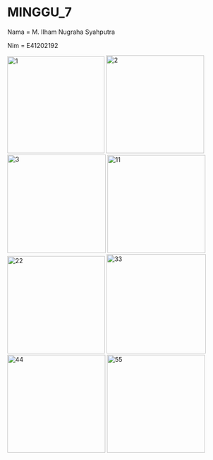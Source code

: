 # MINGGU_7
Nama = M. Ilham Nugraha Syahputra

Nim = E41202192

<img width="220" alt="1" src="https://user-images.githubusercontent.com/80625504/138559797-52e37c67-d002-4ccd-922f-7b3fc69db79d.PNG">
<img width="222" alt="2" src="https://user-images.githubusercontent.com/80625504/138559800-e261eb12-4b7d-4202-9b28-1a8183b23a1a.PNG">
<img width="223" alt="3" src="https://user-images.githubusercontent.com/80625504/138559802-872d08aa-ab30-41ef-b059-083ed4440fc3.PNG">
<img width="222" alt="11" src="https://user-images.githubusercontent.com/80625504/138559804-c4ca35cc-95f5-44ac-aa71-5e751ca8fa50.PNG">
<img width="221" alt="22" src="https://user-images.githubusercontent.com/80625504/138559805-844bba31-514b-43c0-8569-3b6682eae921.PNG">
<img width="225" alt="33" src="https://user-images.githubusercontent.com/80625504/138559807-ef2f9d4f-dba3-4bf0-8f59-f999a9abeefd.PNG">
<img width="222" alt="44" src="https://user-images.githubusercontent.com/80625504/138559809-fc2df735-1e9d-4254-b764-130a9ed6ad64.PNG">
<img width="222" alt="55" src="https://user-images.githubusercontent.com/80625504/138559810-edd2455e-45f0-4002-bc65-a4d30330c038.PNG">
